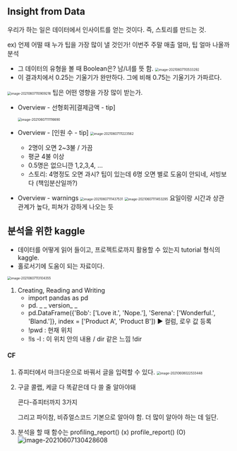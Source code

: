 ## Insight from Data

우리가 하는 일은 데이터에서 인사이트를 얻는 것이다. 
즉, 스토리를 만드는 것. 

ex) 언제 어떨 때 누가 팁을 가장 많이 낼 것인가!
이번주 주말 매출 얼마, 팁 얼마 나올까 분석



* 그 데이터의 유형을 볼 때 Boolean은? 남/녀를 뜻 함. 
  <img src="014-3.assets/image-20210607110533292.png" alt="image-20210607110533292" style="zoom: 50%;" />
* 이 결과치에서 0.25는 기울기가 완만하다. 그에 비해 0.75는 기울기가 가파르다.

<img src="14-3.assets/image-20210607110909216.png" alt="image-20210607110909216" style="zoom: 50%;" /> 팁은 어떤 영향을 가장 많이 받는가.



* Overview - 선형회귀[결제금액 - tip]

  <img src="014-3.assets/image-20210607111116690.png" alt="image-20210607111116690" style="zoom:50%;" />  



* Overview - [인원 수  - tip]
  <img src="014-3.assets/image-20210607111223562-1623086491339.png" alt="image-20210607111223562" style="zoom:50%;" />  
  * 2명이 오면 2~3불 / 가끔
  * 평균 4불 이상
  * 0.5명은 없으니깐 1,2,3,4, …  
  * 스토리: 
    4명정도 오면 과시? 팁이 있는데 6명 오면 별로 도움이 안되네, 서빙보다 
    (책임분산일까?)

* Overview - warnings
  <img src="014-3.assets/image-20210607111437531.png" alt="image-20210607111437531" style="zoom: 50%;" /> <img src="014-3.assets/image-20210607111453295.png" alt="image-20210607111453295" style="zoom:50%;" />
  요일이랑 시간과 상관관계가 높다, 피쳐가 강하게 나오는 듯





## 분석을 위한 kaggle

- 데이터를 어떻게 읽어 들이고, 프로젝트로까지 활용할 수 있는지 tutorial 형식의 kaggle.
- 홀로서기에 도움이 되는 자료이다. 

<img src="14-3.assets/image-20210607113104355.png" alt="image-20210607113104355" style="zoom: 50%;" /> 





1. Creating, Reading and Writing
   - import pandas as pd
   - pd. _ _ version_ _
   - pd.DataFrame({'Bob': ['Love it.', 'Nope.'], 'Serena': ['Wonderful.', 'Bland.']}, 
                                 index = ['Product A', 'Product B'])
     ▶ 컬럼, 로우 값 등록 
   - !pwd   : 현재 위치 
   - !ls -l     : 이 위치 안의 내용 / dir 같은 느낌  !dir







#### CF

1. 쥬피터에서 마크다운으로 바꿔서 글을 입력할 수 있다. 
   <img src="014-3.assets/image-20210608022533448.png" alt="image-20210608022533448" style="zoom:50%;" />

2. 구글 콜랩, 케글 다 똑같은데 다 쓸 줄 알아야돼

   콘다-쥬피터까지 3가지

   그리고 파이참, 비쥬얼스코드 기본으로 알아야 함. 더 많이 알아야 하는 데 일단.

3. 분석을 할 때 함수는 
   profiling_report()   (x)
   profile_report()      (O)
   ![image-20210607130428608](014-3.assets/image-20210607130428608-1623087407691.png)

